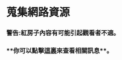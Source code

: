 # **蒐集網路資源** 
### **警告**:**紅房子內容有可能引起觀看者不適**。
### **你可以點擊[這裏](https://www.evernote.com/shard/s406/sh/cd239011-93fa-4173-bb54-35e261f6d189/8be991335f7f2c32f7d5203ab2e3360c/"Title")來查看相關訊息**。
